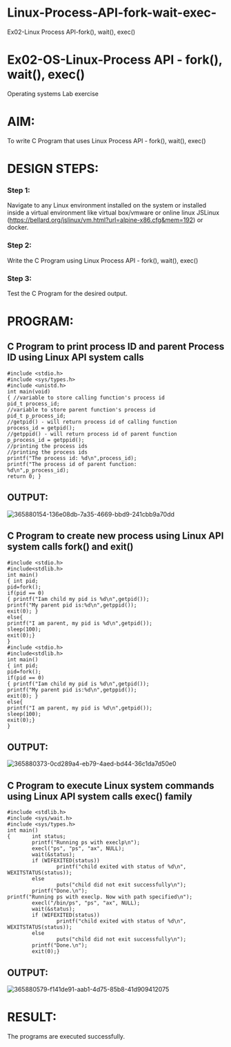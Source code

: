 # Linux-Process-API-fork-wait-exec-
Ex02-Linux Process API-fork(), wait(), exec()
# Ex02-OS-Linux-Process API - fork(), wait(), exec()
Operating systems Lab exercise


# AIM:
To write C Program that uses Linux Process API - fork(), wait(), exec()

# DESIGN STEPS:

### Step 1:

Navigate to any Linux environment installed on the system or installed inside a virtual environment like virtual box/vmware or online linux JSLinux (https://bellard.org/jslinux/vm.html?url=alpine-x86.cfg&mem=192) or docker.

### Step 2:

Write the C Program using Linux Process API - fork(), wait(), exec()

### Step 3:

Test the C Program for the desired output. 

# PROGRAM:

## C Program to print process ID and parent Process ID using Linux API system calls

```
#include <stdio.h>
#include <sys/types.h>
#include <unistd.h>
int main(void)
{ //variable to store calling function's process id
pid_t process_id;
//variable to store parent function's process id
pid_t p_process_id;
//getpid() - will return process id of calling function
process_id = getpid();
//getppid() - will return process id of parent function
p_process_id = getppid();
//printing the process ids
//printing the process ids
printf("The process id: %d\n",process_id);
printf("The process id of parent function:
%d\n",p_process_id);
return 0; }
```

## OUTPUT:
![365880154-136e08db-7a35-4669-bbd9-241cbb9a70dd](https://github.com/user-attachments/assets/641dfbfa-821c-4d3a-b626-9023211cd2ac)



## C Program to create new process using Linux API system calls fork() and exit()
```
#include <stdio.h>
#include<stdlib.h>
int main()
{ int pid; 
pid=fork(); 
if(pid == 0) 
{ printf("Iam child my pid is %d\n",getpid()); 
printf("My parent pid is:%d\n",getppid()); 
exit(0); } 
else{ 
printf("I am parent, my pid is %d\n",getpid()); 
sleep(100); 
exit(0);} 
}
#include <stdio.h>
#include<stdlib.h>
int main()
{ int pid; 
pid=fork(); 
if(pid == 0) 
{ printf("Iam child my pid is %d\n",getpid()); 
printf("My parent pid is:%d\n",getppid()); 
exit(0); } 
else{ 
printf("I am parent, my pid is %d\n",getpid()); 
sleep(100); 
exit(0);} 
}
```

## OUTPUT:
![365880373-0cd289a4-eb79-4aed-bd44-36c1da7d50e0](https://github.com/user-attachments/assets/37bec2bb-5e0f-4c5c-bb95-6f037c37ebf8)

## C Program to execute Linux system commands using Linux API system calls exec() family

```
#include <stdlib.h>
#include <sys/wait.h>
#include <sys/types.h>
int main()
{       int status;
        printf("Running ps with execlp\n");
        execl("ps", "ps", "ax", NULL);
        wait(&status);
        if (WIFEXITED(status))
                printf("child exited with status of %d\n", WEXITSTATUS(status));
        else
                puts("child did not exit successfully\n");
        printf("Done.\n");
printf("Running ps with execlp. Now with path specified\n");
        execl("/bin/ps", "ps", "ax", NULL);
        wait(&status);
        if (WIFEXITED(status))
                printf("child exited with status of %d\n", WEXITSTATUS(status));
        else
                puts("child did not exit successfully\n");
        printf("Done.\n");
        exit(0);}
```

## OUTPUT:
![365880579-f141de91-aab1-4d75-85b8-41d909412075](https://github.com/user-attachments/assets/bb5c2d9b-f6ca-4a59-b63c-a62600d93f7f)



# RESULT:
The programs are executed successfully.
